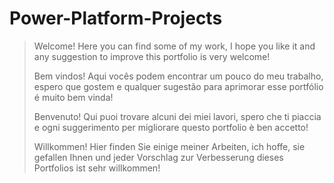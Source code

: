 # Power-Platform-Projects

> Welcome! 
> Here you can find some of my work, I hope you like it and any suggestion to improve this portfolio is very welcome!
> 
> Bem vindos! 
> Aqui vocês podem encontrar um pouco do meu trabalho, espero que gostem e qualquer sugestão para aprimorar esse portfólio é muito bem vinda!
> 
> Benvenuto! 
> Qui puoi trovare alcuni dei miei lavori, spero che ti piaccia e ogni suggerimento per migliorare questo portfolio è ben accetto!
> 
> Willkommen! 
> Hier finden Sie einige meiner Arbeiten, ich hoffe, sie gefallen Ihnen und jeder Vorschlag zur Verbesserung dieses Portfolios ist sehr willkommen!
